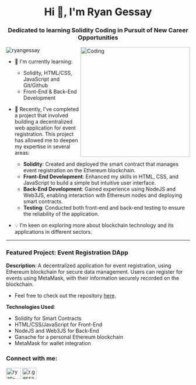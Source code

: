 <h1 align="center">Hi 👋, I'm Ryan Gessay</h1>
<h3 align="center">Dedicated to learning Solidity Coding in Pursuit of New Career Opportunities</h3>
<img align="right" alt="Coding" width="300" src="https://media0.giphy.com/media/v1.Y2lkPTc5MGI3NjExZTJyYW84NnZzdmk5ZDlnaHlkdmlnYWZvbTcwb3A4Ynphbjl3aTcwaSZlcD12MV9pbnRlcm5hbF9naWZfYnlfaWQmY3Q9Zw/WtTnAfZn6aVJfBzlN3/giphy.gif">

<p align="left"> <img src="https://komarev.com/ghpvc/?username=ryangessay&label=Profile%20views&color=0e75b6&style=flat" alt="ryangessay" /> </p>

- 🌱 I'm currently learning:<br>
  - Solidity, HTML/CSS, JavaScript and Git/Github
  - Front-End & Back-End Development
  
- 🚀 Recently, I've completed a project that involved building a decentralized web application for event registration. This project has allowed me to deepen my expertise in several areas:
  
  - **Solidity**: Created and deployed the smart contract that manages event registration on the Ethereum blockchain.
  - **Front-End Development**: Enhanced my skills in HTML, CSS, and JavaScript to build a simple but intuitive user interface.
  - **Back-End Development**: Gained experience using NodeJS and Web3JS, enabling interaction with Ethereum nodes and deploying smart contracts.
  - **Testing**: Conducted both front-end and back-end testing to ensure the reliability of the application.
    
- 💡 I’m keen on exploring more about blockchain technology and its applications in different sectors.

---

### Featured Project:  Event Registration DApp
**Description**: A decentralized application for event registration, using Ethereum blockchain for secure data management. Users can register for events using MetaMask, with their information securely recorded on the blockchain.
  - Feel free to check out the repository [here](https://github.com/ryangessay/ERD).

**Technologies Used**:
- Solidity for Smart Contracts
- HTML/CSS/JavaScript for Front-End
- NodeJS and Web3JS for Back-End
- Ganache for a personal Ethereum blockchain
- MetaMask for wallet integration

<h3 align="left">Connect with me:</h3>
<p align="left">
<a href="https://linkedin.com/in/ryan-gessay-378888236" target="blank"><img align="center" src="https://raw.githubusercontent.com/rahuldkjain/github-profile-readme-generator/master/src/images/icons/Social/linked-in-alt.svg" alt="ryan-gessay-378888236" height="30" width="40" /></a>
<a href="https://instagram.com/r.gessay_" target="blank"><img align="center" src="https://raw.githubusercontent.com/rahuldkjain/github-profile-readme-generator/master/src/images/icons/Social/instagram.svg" alt="r.gessay_" height="30" width="40" /></a>
</p>
